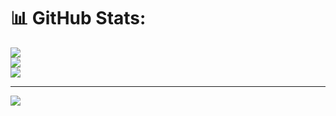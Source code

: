 # 📊 GitHub Stats:
![](https://github-readme-stats.vercel.app/api?username=nuwanmataraarachchi&theme=dark&hide_border=false&include_all_commits=true&count_private=true)<br/>
![](https://github-readme-streak-stats.herokuapp.com/?user=nuwanmataraarachchi&theme=dark&hide_border=false)<br/>
![](https://github-readme-stats.vercel.app/api/top-langs/?username=nuwanmataraarachchi&theme=dark&hide_border=false&include_all_commits=true&count_private=true&layout=compact)

---
[![](https://visitcount.itsvg.in/api?id=nuwanmataraarachchi&icon=0&color=0)](https://visitcount.itsvg.in)

<!-- Proudly created with GPRM ( https://gprm.itsvg.in ) -->
